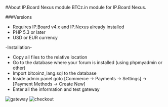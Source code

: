 #About IP.Board Nexus module
BTCz.in module for IP.Board Nexus.


###Versions
* Requires IP.Board v4.x and IP.Nexus already installed
* PHP 5.3 or later
* USD or EUR currency

-Installation-
 * Copy all files to the relative location
 * Go to the database where your forum is installed (using phpmyadmin or other)
 * Import bitcoinz_lang.sql to the database
 * Inside admin panel goto [Commerce -> Payments -> Settings] -> [Payment Methods -> Create New]
 * Enter all the information and test gateway


![gateway](https://i.imgur.com/0DO8OVV.png)
![checkout](https://i.imgur.com/mSvnLRb.png)
